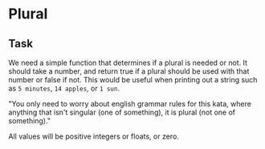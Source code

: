 # Plural

## Task
We need a simple function that determines if a plural is needed or not. 
It should take a number, and return true if a plural should be used with that number or false if not. 
This would be useful when printing out a string such as `5 minutes`, `14 apples`, or `1 sun`.

"You only need to worry about english grammar rules for this kata, where anything that isn't singular (one of something), it is plural (not one of something)."

All values will be positive integers or floats, or zero.


